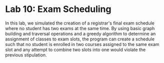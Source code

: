 # Lab 10: Exam Scheduling

In this lab, we simulated the creation of a registrar's final exam schedule where no student has two exams at the same time. By using basic graph building and traversal operations and a greedy algorithm to determine an assignment of classes to exam slots, the program can create a schedule such that no student is enrolled in two courses assigned to the same exam slot and any attempt to combine two slots into one would violate the previous stipulation.
